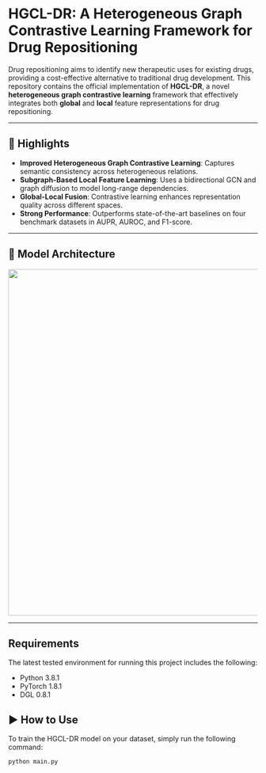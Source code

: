 # HGCL-DR: A Heterogeneous Graph Contrastive Learning Framework for Drug Repositioning

Drug repositioning aims to identify new therapeutic uses for existing drugs, providing a cost-effective alternative to traditional drug development. This repository contains the official implementation of **HGCL-DR**, a novel **heterogeneous graph contrastive learning** framework that effectively integrates both **global** and **local** feature representations for drug repositioning.

---

## 🌟 Highlights

- **Improved Heterogeneous Graph Contrastive Learning**: Captures semantic consistency across heterogeneous relations.
- **Subgraph-Based Local Feature Learning**: Uses a bidirectional GCN and graph diffusion to model long-range dependencies.
- **Global-Local Fusion**: Contrastive learning enhances representation quality across different spaces.
- **Strong Performance**: Outperforms state-of-the-art baselines on four benchmark datasets in AUPR, AUROC, and F1-score.

---

## 🧠 Model Architecture

<!-- Insert your model diagram here -->
<!-- For example: ![HGCL-DR Architecture](./figures/hgcl_dr_model.png) -->
<p align="center"><img src="model (2).jpg" width="700"></p>

---

## Requirements

The latest tested environment for running this project includes the following:

- Python 3.8.1  
- PyTorch 1.8.1  
- DGL 0.8.1

## ▶️ How to Use

To train the HGCL-DR model on your dataset, simply run the following command:

```bash
python main.py
